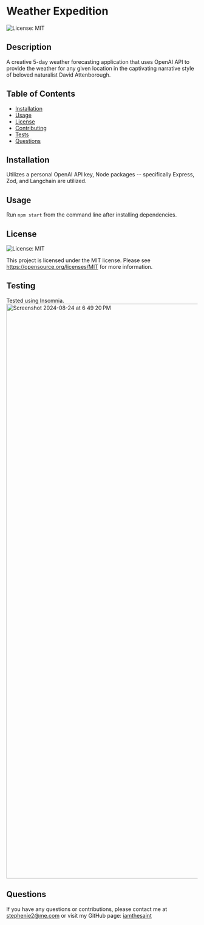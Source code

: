 # Weather Expedition
![License: MIT](https://img.shields.io/badge/License-MIT-yellow.svg)

## Description
A creative 5-day weather forecasting application that uses OpenAI API to provide the weather for any given location in the captivating narrative style of beloved naturalist David Attenborough.

## Table of Contents
- [Installation](#installation)
- [Usage](#usage)
- [License](#license)
- [Contributing](#contributing)
- [Tests](#tests)
- [Questions](#questions)
  
## Installation
Utilizes a personal OpenAI API key, Node packages -- specifically Express, Zod, and Langchain are utilized.

## Usage
Run ```npm start``` from the command line after installing dependencies.

## License
![License: MIT](https://img.shields.io/badge/License-MIT-yellow.svg)

This project is licensed under the MIT license.
Please see https://opensource.org/licenses/MIT for more information.

## Testing
Tested using Insomnia.
<img width="1512" alt="Screenshot 2024-08-24 at 6 49 20 PM" src="https://github.com/user-attachments/assets/3545ef09-8886-4d88-861f-a9b2e44d1c95">

## Questions
If you have any questions or contributions, please contact me at stephenie2@me.com or visit my GitHub page: [iamthesaint](http://github.com/iamthesaint)
